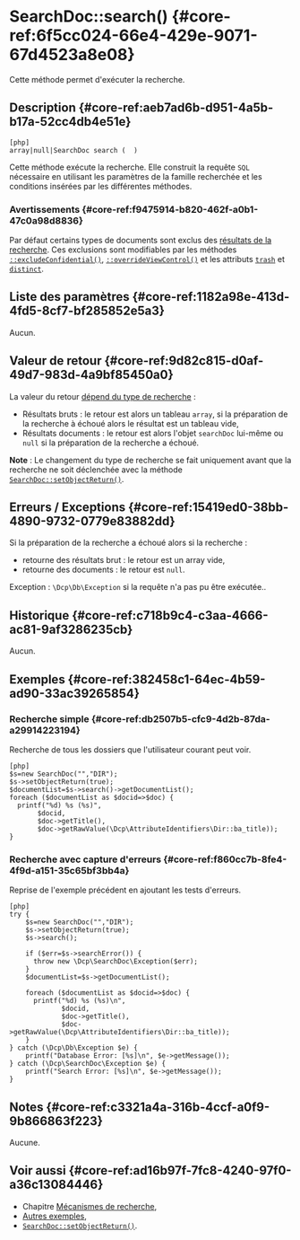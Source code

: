# SearchDoc::search() {#core-ref:6f5cc024-66e4-429e-9071-67d4523a8e08}

<div class="short-description">
Cette méthode permet d'exécuter la recherche.
</div>

## Description {#core-ref:aeb7ad6b-d951-4a5b-b17a-52cc4db4e51e}

    [php]
    array|null|SearchDoc search (  )

Cette méthode exécute la recherche. Elle construit la requête `SQL` nécessaire
en utilisant les paramètres de la famille recherchée et les conditions insérées
par les différentes méthodes.

### Avertissements {#core-ref:f9475914-b820-462f-a0b1-47c0a98d8836}

Par défaut certains types de documents sont exclus des [résultats de la
recherche][advancedExcluded]. Ces exclusions sont modifiables par les méthodes
[`::excludeConfidential()`][excludeConfidential],
[`::overrideViewControl()`][overrideViewControl] et les  attributs
[`trash`][searchprop] et [`distinct`][searchprop].

## Liste des paramètres {#core-ref:1182a98e-413d-4fd5-8cf7-bf285852e5a3}

Aucun.

## Valeur de retour {#core-ref:9d82c815-d0af-49d7-983d-4a9bf85450a0}

La valeur du retour [dépend du type de recherche][advancedSearch] :

* Résultats bruts : le retour est alors un tableau `array`, si la préparation de
la recherche à échoué alors le résultat est un tableau vide,
* Résultats documents : le retour est alors l'objet `searchDoc` lui-même ou
`null` si la préparation de la recherche a échoué.

**Note** : Le changement du type de recherche se fait uniquement avant que la 
recherche ne soit déclenchée avec la méthode 
[`SearchDoc::setObjectReturn()`][setObjectReturn].

## Erreurs / Exceptions {#core-ref:15419ed0-38bb-4890-9732-0779e83882dd}

Si la préparation de la recherche a échoué alors si la recherche :

* retourne des résultats brut : le retour est un array vide,
* retourne des documents : le retour est `null`.

Exception : `\Dcp\Db\Exception` si la requête n'a pas pu être exécutée..

## Historique {#core-ref:c718b9c4-c3aa-4666-ac81-9af3286235cb}

Aucun.

## Exemples {#core-ref:382458c1-64ec-4b59-ad90-33ac39265854}

### Recherche simple  {#core-ref:db2507b5-cfc9-4d2b-87da-a29914223194}

Recherche de tous les dossiers que l'utilisateur courant peut voir.

    [php]
    $s=new SearchDoc("","DIR");
    $s->setObjectReturn(true);
    $documentList=$s->search()->getDocumentList();
    foreach ($documentList as $docid=>$doc) {
      printf("%d) %s (%s)", 
           $docid,
           $doc->getTitle(),
           $doc->getRawValue(\Dcp\AttributeIdentifiers\Dir::ba_title));
    }

### Recherche avec capture d'erreurs {#core-ref:f860cc7b-8fe4-4f9d-a151-35c65bf3bb4a}

Reprise de l'exemple précédent en ajoutant les tests d'erreurs.

    [php]
    try {
        $s=new SearchDoc("","DIR");
        $s->setObjectReturn(true);
        $s->search();
        
        if ($err=$s->searchError()) {
          throw new \Dcp\SearchDoc\Exception($err);
        }
        $documentList=$s->getDocumentList();
        
        foreach ($documentList as $docid=>$doc) {
          printf("%d) %s (%s)\n", 
                 $docid,
                 $doc->getTitle(),
                 $doc->getRawValue(\Dcp\AttributeIdentifiers\Dir::ba_title));
        }
    } catch (\Dcp\Db\Exception $e) {
        printf("Database Error: [%s]\n", $e->getMessage());
    } catch (\Dcp\SearchDoc\Exception $e) {
        printf("Search Error: [%s]\n", $e->getMessage());
    }

## Notes {#core-ref:c3321a4a-316b-4ccf-a0f9-9b866863f223}

Aucune.

## Voir aussi {#core-ref:ad16b97f-7fc8-4240-97f0-a36c13084446}

*   Chapitre [Mécanismes de recherche][recherche],
*   [Autres exemples][advancedSearch],
*   [`SearchDoc::setObjectReturn()`][setObjectReturn].


<!-- links -->

[reset]:                #core-ref:18f98a7d-7db0-4270-97b2-0a1759a5b0e6
[advancedExcluded]:     #core-ref:d0a89548-a743-4dfc-bf43-49192ef1b6a8
[advancedSearch]:       #core-ref:7291dea8-a2db-46be-8194-bc6f100cc467
[setObjectReturn]:      #core-ref:3a0b4882-81ff-4030-9f60-a0ed0ff1f958
[recherche]:            #core-ref:bda916b0-e564-40fd-b195-c62bbab7b8be
[excludeConfidential]:  #core-ref:17be152c-0844-40d5-bfc5-a9aa2f2695fc
[overrideViewControl]:  #core-ref:18f98a7d-7db0-4270-97b2-0a1759a5b0e6
[searchprop]:           #core-ref:72ce807f-a392-4579-ab46-d58a3d18c214
